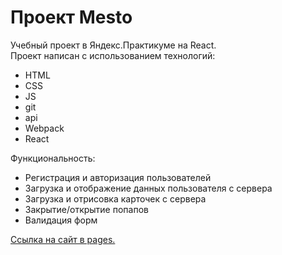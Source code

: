 # Проект Mesto

Учебный проект в Яндекс.Практикуме на React.<br>
Проект написан с использованием технологий:
* HTML
* CSS
* JS
* git
* api
* Webpack
* React

Функциональность:
* Регистрация и авторизация пользователей
* Загрузка и отображение данных пользователя с сервера
* Загрузка и отрисовка карточек с сервера
* Закрытие/открытие попапов
* Валидация форм

[Ссылка на сайт в pages.](https://smolib.github.io/react-mesto-auth/)
